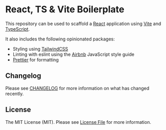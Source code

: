# React, TS & Vite Boilerplate

This repository can be used to scaffold a [React][react] application using [Vite][vite] and [TypeScript][ts].

It also includes the following opinionated packages:

 - Styling using [TailwindCSS][tailwind]
 - Linting with eslint using the [Airbnb][airbnb-lint] JavaScript style guide
 - [Prettier][prettier] for formatting

## Changelog

Please see [CHANGELOG](CHANGELOG.md) for more information on what has changed recently.

## License

The MIT License (MIT). Please see [License File](LICENSE.md) for more information.


[react]: https://reactjs.org/
[vite]: https://vitejs.dev/
[ts]: https://typescriptlang.org
[tailwind]: https://tailwindcss.com/
[airbnb-lint]: https://airbnb.io/javascript/react/
[prettier]: https://prettier.io